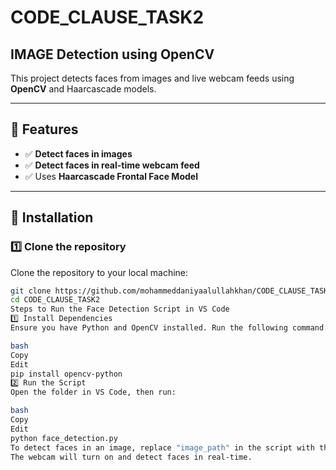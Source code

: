 # **CODE_CLAUSE_TASK2**  

## **IMAGE Detection using OpenCV**  

This project detects faces from images and live webcam feeds using **OpenCV** and Haarcascade models.

---

## 🚀 **Features**  
- ✅ **Detect faces in images**  
- ✅ **Detect faces in real-time webcam feed**  
- ✅ Uses **Haarcascade Frontal Face Model**  

---

## 📌 **Installation**  

### 1️⃣ **Clone the repository**  
Clone the repository to your local machine:
```bash
git clone https://github.com/mohammeddaniyaalullahkhan/CODE_CLAUSE_TASK2.git
cd CODE_CLAUSE_TASK2
Steps to Run the Face Detection Script in VS Code
1️⃣ Install Dependencies
Ensure you have Python and OpenCV installed. Run the following command:

bash
Copy
Edit
pip install opencv-python
2️⃣ Run the Script
Open the folder in VS Code, then run:

bash
Copy
Edit
python face_detection.py
To detect faces in an image, replace "image_path" in the script with the path to your image.
The webcam will turn on and detect faces in real-time.


